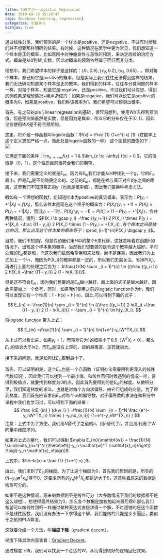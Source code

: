 ```yaml
---
title: 机器学习——logistic Regression
date: 2018-08-30 19:29:47
tags: [machine learning, regression]
categories: 机器学习
mathjax: true
---
```

通过线性分类，我们预测的是一个样本是positive，还是negative，不过有时候我们并不想要那样明确的结果。<!--more-->有时候，这种情况在医学中更为常见，我们想知道一个样本是正的概率，比如医院中对肿瘤良性与恶性的预测，来决定后续的治疗方式。概率是从0到1的实数，因此对概率的预测依然属于回归而非分类。

理想中，我们希望样本的样子是这样的：$\{X_1,0.9\},\{x_2,0.2\},\{x_3,0.65\}...$，即对每个样本，都已知它是positive的概率。但是实际上我们往往无法得到这样的结果，我们无法确切知道某个样本是正的概率。我们得到的样本，往往与分类问题的样本一样，对每个样本，知道它是negative，还是positive。不过我们可以假想，得到的训练集是理想情况+噪声造成的：如果是negative，我们可以说它是positive的概率为0，如果是positive，我们称该概率为1。我们希望可以预测出概率。

首先，有之前的pla与linear regression的基础，很容易想到，使用$WX$去得到预测值。但是预测值虽然是实数，但是因为是概率，所以它的分布仅在于$[0,1]$，因此仅仅使用$WX$是不符合预期的。

这里，将介绍一种函数叫logistic函数：$f(x) = \frac {1} {1+e^{-x} }$（在数学上这个定义更加严格一点，而此处是logistic函数的一种）.这个函数的图像如下：
![](https://upload.wikimedia.org/wikipedia/commons/thumb/8/88/Logistic-curve.svg/480px-Logistic-curve.svg.png)

它满足下面的条件：$\lim_{x \to +\infty} f(x) = 1$ & $\lim_{x \to -\infty} f(x) = 0 $，它的值域是（0，1），这个性质目前很符合我们的期望。

接下来，我们需要定义的就是$E_{in}$，因为有$E_{in}$我们才能从H种找到一个g，它的$E_{in}$最小。但是$E_{in}$是不能随便定义的。之前的$E_{in}$，都是在找与真正对应的$y$之间的距离，这里我们不知道真正的$y$（也就是概率值），因此我们要换种考虑方法。

假如有一个理想的函数$f$，能知道样本为positive的真实概率，表示为：$P(y_i=+1|X_i) = f(X_i)$，那么该样本是现在这个样子的概率为：$P(X_i \bigcap y_i = +1) = P(X_i) \times P(y_i=+1|X_i)$，而当$y_i = -1$时，$P(X_i \bigcap y_i = -1) = P(X_i) \times (1-P(y_i=+1|X_i))$，合并两种情况，得到：$P(X_i \bigcap y_i) =\frac {(y_i+1)} 2 P(X_i) \times P(y_i = +1|X_i) +\frac {(1 - y_i)} 2 P(X_i) \times (1 - P(y_i = +1|X_i)) $.各个样本之间是独立的话，那么出现这个样本集的概率等于：$\prod_{i=1}^{n}P(X_i \bigcap y_i)$。

目前，我们不知道$f$，但是假如我们用$H$中的某个$h$来代替，这就意味着在函数h的情况下，出现这个样本集的概率，当然我们想要做的是令这个概率越大越好。平时处理的$E_{in}$都是和，而这次我们依然希望用和来处理，而不是连乘，因此我们为上式加上一个$\ln$，而因为P(X_i)的概率都是一定的，所以我们无需关注。省掉$P(X_i)$,再进行上面的处理之后变为：
$\frac{1}{N} \sum _{i = 1}^{n} \ln {(\frac {(y_i+1)} 2 h(X_i) +\frac {(1 - y_i)} 2 (1 - h(X_i)))}$.

但是这不符合$E_{in}$，因为我们想要的是$E_{in}$越小越好，而上面的式子是越大越好，因此需要加上一个负号，同时，如果我们使用之前的logistic function作为h，我们可以发现它有一个性质：1 - h(x) = h(-x)，因此,可以得到下面的式子：

$$
E_{in} = -\frac{1}{n}  \sum _{i = 1}^{n} \ln {(\frac {(y_i+1)} 2 h(X_i) +\frac {(1 - y_i)} 2 (1 - h(X_i)))} = -\sum _{i = 1}^{n} \ln h(y_iX_i).
$$

将logistic function 带入上式：

$$
E_{in} =\frac{1}{n}  \sum _{i = 1}^{n} \ln(1+e^{-y_iW^TX_i})
$$

从上式可以看出来，如果$y_i = 1$，而预测它为1的概率小于0.5（$W^TX_i<0$），那么$E_{in}$的值会大于$ln2$，而$E_{in}$是没有上界的。错的越离谱，惩罚就越大。

接下来的问题，就是如何让$E_{in}$取到最小了。

首先，可以证明的是，这个$E_{in}$也是一个凸函数（证明办法需要用到更深入的线性代数知识），因此我们可以找到一个最小值。和线性回归时候遇到的情况一样，要得到极值点，就要找到梯度为0的点。因此首先要得到的是$E_{in}$的梯度。从微积分里，我们知道梯度的求法，也就是对每个方向求偏导，由它们组成的向量。为了得到梯度，我们首先应该求出$E_{in}$对每个$w_i$的偏导数，对于偏导数的求法在微积分中课程中我们也学习过，可以得到下面的结果：
$$
\frac {dE_{in} } {d{w_i} } =\frac{1}{N}  \sum _{n = 1}^N \frac {e^{-y_nW^TX_n} \times ( -y_nx_{n,i})} {1+e^{-y_nW^TX_n} } 
$$
注意：上式中为了方便，我们用$N$替代了之前的$n$，用$n$替代了$i$，并且用$i$代表了$W$向量中维度序列。

如果对上式向量化，我们可以得到 $\nabla E_{in}(\mathbf{w}) = \frac{1}{N} \sum\limits_{n=1}^N {\theta\left({-y_n \mathbf{w}^T \mathbf{x}_n}\right)} {\bigl(-y_n \mathbf{x}_n\bigr)}$. 

上式中，$\theta(x) = \frac {1} {1+e^{-x} }$.

由此，我们求到了$E_{in}$的梯度。为了让这个梯度为0，首先我们想到的是，所有的$\theta\left({-y_n \mathbf{w}^T \mathbf{x}_n}\right)$等于0，这要求所有的$y_nW^TX_n$都是远大于0，这意味着原来的数据是线性可分的。

如果不是这种情况，原来的数据则不是线性可分（大多数情况下我们的数据都不是这么理想），想使得最终结果为0，那么各个数据是加权加起来最后得0.那么我们希望可以像线性回归一样通过某种表达式直接求得一个解，不过遗憾的是这个函数不是线性函数，我们没有办法一下求得这个解。我们能做的只能是步步逼近，类似于之前的PLA算法。

这就要介绍一个方法，叫**梯度下降**（gradient decent）。

梯度下降具体内容查看：[Gradient Decent](https://wlsdzyzl.top/2018/08/31/%E6%9C%BA%E5%99%A8%E5%AD%A6%E4%B9%A0%E2%80%94%E2%80%94Gradient-Decent/)。

通过梯度下降，我们可以找到一个合适的$W$，从而得到较好的逻辑回归效果。
